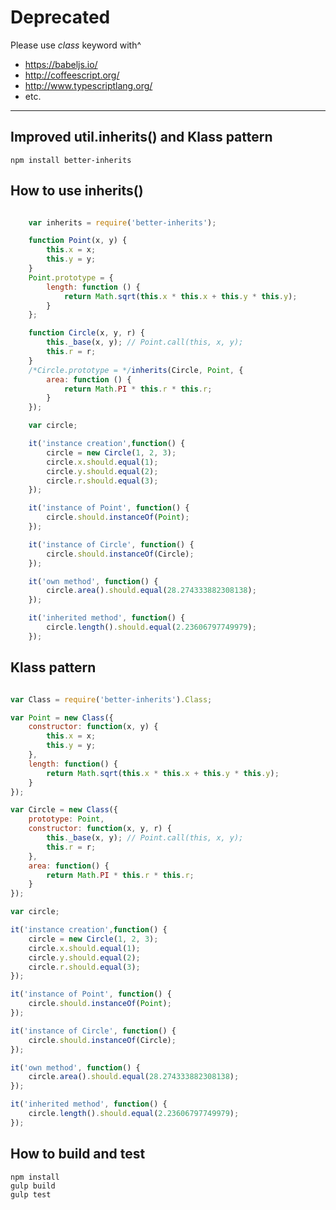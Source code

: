 # Deprecated #

Please use *class* keyword with^
* https://babeljs.io/
* http://coffeescript.org/
* http://www.typescriptlang.org/
* etc.

-----------------------------

Improved util.inherits() and Klass pattern
--------------------------------

`npm install better-inherits`

How to use inherits()
--------------------------

```javascript

    var inherits = require('better-inherits');

    function Point(x, y) {
        this.x = x;
        this.y = y;
    }
    Point.prototype = {
        length: function () {
            return Math.sqrt(this.x * this.x + this.y * this.y);
        }
    };

    function Circle(x, y, r) {
        this._base(x, y); // Point.call(this, x, y);
        this.r = r;
    }
    /*Circle.prototype = */inherits(Circle, Point, {
        area: function () {
            return Math.PI * this.r * this.r;
        }
    });

    var circle;

    it('instance creation',function() {
        circle = new Circle(1, 2, 3);
        circle.x.should.equal(1);
        circle.y.should.equal(2);
        circle.r.should.equal(3);
    });

    it('instance of Point', function() {
        circle.should.instanceOf(Point);
    });

    it('instance of Circle', function() {
        circle.should.instanceOf(Circle);
    });

    it('own method', function() {
        circle.area().should.equal(28.274333882308138);
    });

    it('inherited method', function() {
        circle.length().should.equal(2.23606797749979);
    });
```

Klass pattern
--------------------------------

```javascript

var Class = require('better-inherits').Class;

var Point = new Class({
    constructor: function(x, y) {
        this.x = x;
        this.y = y;
    },
    length: function() {
        return Math.sqrt(this.x * this.x + this.y * this.y);
    }
});

var Circle = new Class({
    prototype: Point,
    constructor: function(x, y, r) {
        this._base(x, y); // Point.call(this, x, y);
        this.r = r;
    },
    area: function() {
        return Math.PI * this.r * this.r;
    }
});

var circle;

it('instance creation',function() {
    circle = new Circle(1, 2, 3);
    circle.x.should.equal(1);
    circle.y.should.equal(2);
    circle.r.should.equal(3);
});

it('instance of Point', function() {
    circle.should.instanceOf(Point);
});

it('instance of Circle', function() {
    circle.should.instanceOf(Circle);
});

it('own method', function() {
    circle.area().should.equal(28.274333882308138);
});

it('inherited method', function() {
    circle.length().should.equal(2.23606797749979);
});
```
How to build and test
----------------
```
npm install
gulp build
gulp test
```
